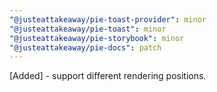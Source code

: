 ```yaml
---
"@justeattakeaway/pie-toast-provider": minor
"@justeattakeaway/pie-toast": minor
"@justeattakeaway/pie-storybook": minor
"@justeattakeaway/pie-docs": patch
---
```


[Added] - support different rendering positions.

